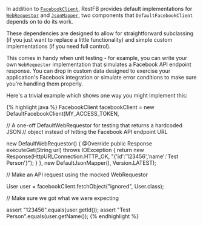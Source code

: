 In addition to <a target="_blank" href="/javadoc/com/restfb/DefaultFacebookClient.html">`FacebookClient`</a>, RestFB provides default implementations for <a target="_blank" href="/javadoc/com/restfb/DefaultWebRequestor.html">`WebRequestor`</a> and <a target="_blank" href="/javadoc/com/restfb/DefaultJsonMapper.html">`JsonMapper`</a>, two components that `DefaultFacebookClient` depends on to do its work.

These dependencies are designed to allow for straightforward subclassing (if you just want to replace a little functionality) and simple custom implementations (if you need full control).

This comes in handy when unit testing - for example, you can write your own `WebRequestor` implementation that simulates a Facebook API endpoint response.  You can drop in custom data designed to exercise your application's Facebook integration or simulate error conditions to make sure you're handling them properly.


Here's a trivial example which shows one way you might implement this:

{% highlight java %}
FacebookClient facebookClient = new DefaultFacebookClient(MY_ACCESS_TOKEN,

  // A one-off DefaultWebRequestor for testing that returns a hardcoded JSON
  // object instead of hitting the Facebook API endpoint URL

  new DefaultWebRequestor() {
    @Override
    public Response executeGet(String url) throws IOException {
      return new Response(HttpURLConnection.HTTP_OK,
        "{'id':'123456','name':'Test Person'}");
    }
  }, new DefaultJsonMapper(), Version.LATEST);

// Make an API request using the mocked WebRequestor

User user = facebookClient.fetchObject("ignored", User.class);

// Make sure we got what we were expecting

assert "123456".equals(user.getId());
assert "Test Person".equals(user.getName());
{% endhighlight %}